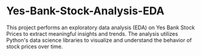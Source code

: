 # Yes-Bank-Stock-Analysis-EDA
This project performs an exploratory data analysis (EDA) on Yes Bank Stock Prices to extract meaningful insights and trends. The analysis utilizes Python's data science libraries to visualize and understand the behavior of stock prices over time.

